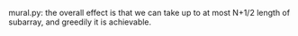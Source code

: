 mural.py: the overall effect is that we can take up to at most N+1/2 length of subarray, and greedily it is achievable.
